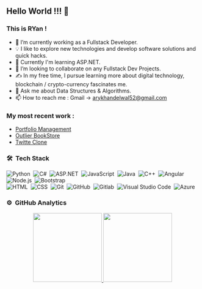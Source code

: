 ## Hello World !!! 👋
### This is RYan !

- 🔭 I’m currently working as a Fullstack Developer.
- 💡 I like to explore new technologies and develop software solutions and quick hacks.
- 🌱 Currently I'm learning ASP.NET.
- 👯 I’m looking to collaborate on any Fullstack Dev Projects.
- ✍️ In my free time, I pursue learning more about digital technology, blockchain / crypto-currency fascinates me.
- 💬 Ask me about Data Structures & Algorithms.
- 📫 How to reach me : Gmail -> arykhandelwal52@gmail.com 

### My most recent work : 
- [Portfolio Management](<https://github.com/ryan3142/PortfolioManagement>)
- [Outlier BookStore](<https://github.com/ryan3142/Asp-Net-Core-Projects/tree/master/OutLierBookStore>)
- [Twitte Clone](<https://github.com/aryan3142/TwitterClone>)


### 🛠 &nbsp;Tech Stack

![Python](https://img.shields.io/badge/-Python-05122A?style=flat&logo=python)&nbsp;
![C#](https://img.shields.io/badge/C%23-239120?style=for-the-badge&logo=c-sharp&logoColor=white)&nbsp;
![ASP.NET](https://img.shields.io/badge/.NET-5C2D91?style=for-the-badge&logo=.net&logoColor=white)&nbsp;
![JavaScript](https://img.shields.io/badge/-JavaScript-05122A?style=flat&logo=javascript)&nbsp;
![Java](https://img.shields.io/badge/-Java-05122A?style=flat&logo=Java&logoColor=FFA518)&nbsp;
![C++](https://img.shields.io/badge/-C++-05122A?style=flat&logo=C%2B%2B&logoColor=00599C)&nbsp;
![Angular](https://img.shields.io/badge/Angular-DD0031?style=for-the-badge&logo=angular&logoColor=white)&nbsp;
![Node.js](https://img.shields.io/badge/-Node.js-05122A?style=flat&logo=node.js)&nbsp;
![Bootstrap](https://img.shields.io/badge/-Bootstrap-05122A?style=flat&logo=bootstrap&logoColor=563D7C)\
![HTML](https://img.shields.io/badge/-HTML-05122A?style=flat&logo=HTML5)&nbsp;
![CSS](https://img.shields.io/badge/-CSS-05122A?style=flat&logo=CSS3&logoColor=1572B6)&nbsp;
![Git](https://img.shields.io/badge/-Git-05122A?style=flat&logo=git)&nbsp;
![GitHub](https://img.shields.io/badge/-GitHub-05122A?style=flat&logo=github)&nbsp;
![Gitlab](https://img.shields.io/badge/GitLab-330F63?style=for-the-badge&logo=gitlab&logoColor=white)&nbsp;
![Visual Studio Code](https://img.shields.io/badge/-Visual%20Studio%20Code-05122A?style=flat&logo=visual-studio-code&logoColor=007ACC)&nbsp;
![Azure](https://img.shields.io/badge/Microsoft_Azure-0089D6?style=for-the-badge&logo=microsoft-azure&logoColor=white)&nbsp;


### ⚙️ &nbsp;GitHub Analytics

<p align="center">
<a href="https://github.com/aryan3142">
  <img height="180em" src="https://github-readme-stats-eight-theta.vercel.app/api?username=aryan3142&show_icons=true&theme=algolia&include_all_commits=true&count_private=true"/>
  <img height="180em" src="https://github-readme-stats-eight-theta.vercel.app/api/top-langs/?username=aryan3142&layout=compact&langs_count=8&theme=algolia"/>
</a>
</p>
